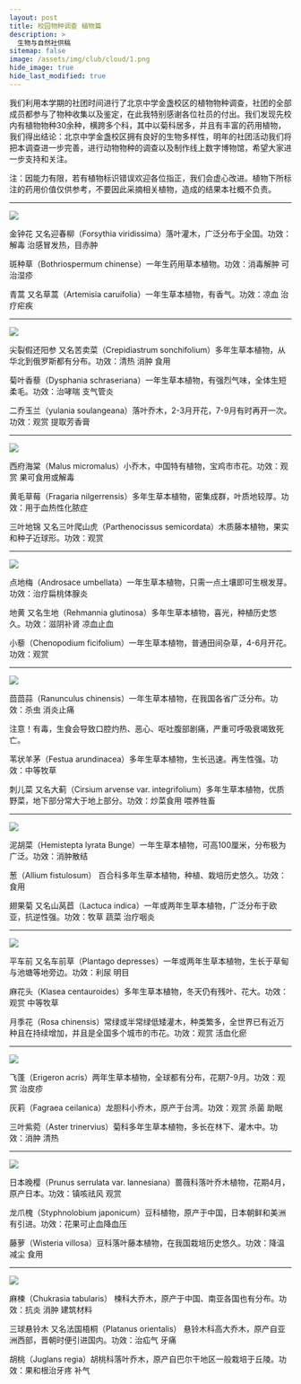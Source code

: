 ```yaml
---
layout: post
title: 校园物种调查 植物篇
description: >
  生物与自然社供稿
sitemap: false
image: /assets/img/club/cloud/1.png
hide_image: true
hide_last_modified: true
---
```


我们利⽤本学期的社团时间进⾏了北京中学⾦盏校区的植物物种调查，社团的全部成员都参与了物种收集以及鉴定，在此我特别感谢各位社员的付出。我们发现先校内有植物物种30余种，横跨多个科，其中以菊科居多，并且有丰富的药⽤植物，我们得出结论：北京中学⾦盏校区拥有良好的⽣物多样性，明年的社团活动我们将把本调查进⼀步完善，进⾏动物物种的调查以及制作线上数字博物馆，希望⼤家进⼀步⽀持和关注。

注：因能⼒有限，若有植物标识错误欢迎各位指正，我们会虚⼼改进。植物下所标注的药⽤价值仅供参考，不要因此采摘相关植物，造成的结果本社概不负责。

---

![](../../assets/img/club/cloud/1.png)

⾦钟花 ⼜名迎春柳（Forsythia viridissima）落叶灌⽊，⼴泛分布于全国。功效：解毒 治感冒发热，⽬⾚肿
 
斑种草（Bothriospermum chinense）⼀年⽣药⽤草本植物。功效：消毒解肿 可治湿疹
 
⻘蒿 ⼜名草蒿（Artemisia caruifolia）⼀年⽣草本植物，有⾹⽓。功效：凉⾎ 治疗疟疾

---

![](../../assets/img/club/cloud/2.png)

尖裂假还阳参 ⼜名苦卖菜（Crepidiastrum sonchifolium）多年⽣草本植物，从华北到俄罗斯都有分布。功效：清热 消肿 ⻝⽤

菊叶⾹藜（Dysphania schraseriana）⼀年⽣草本植物，有强烈⽓味，全体⽣短柔⽑。功效：治哮喘 ⽀⽓管炎

⼆乔⽟兰（yulania soulangeana）落叶乔⽊，2-3⽉开花，7-9⽉有时再开⼀次。功效：观赏 提取芳⾹膏

---

![](../../assets/img/club/cloud/3.png)

⻄府海棠（Malus micromalus）⼩乔⽊，中国特有植物，宝鸡市市花。功效：观赏 果可⻝⽤或解毒

⻩⽑草莓（Fragaria nilgerrensis）多年⽣草本植物，密集成群，叶质地较厚。功效：⽤于⾎热性化脓症

三叶地锦 ⼜名三叶爬⼭⻁（Parthenocissus semicordata）⽊质藤本植物，果实和种⼦近球形。功效：观赏

---

![](../../assets/img/club/cloud/4.png)

点地梅（Androsace umbellata）⼀年⽣草本植物，只需⼀点⼟壤即可⽣根发芽。功效：治疗扁桃体腺炎

地⻩ ⼜名⽣地（Rehmannia glutinosa）多年⽣草本植物，喜光，种植历史悠久。功效：滋阴补肾 凉⾎⽌⾎

⼩藜（Chenopodium ficifolium）⼀年⽣草本植物，普通⽥间杂草，4-6⽉开花。功效：观赏

---

![](../../assets/img/club/cloud/5.png)

茴茴蒜（Ranunculus chinensis）⼀年⽣草本植物，在我国各省⼴泛分布。功效：杀⾍ 消炎⽌痛

注意！有毒，⽣⻝会导致⼝腔灼热、恶⼼、呕吐腹部剧痛，严重可呼吸衰竭致死亡。

苇状⽺茅（Festua arundinacea）多年⽣草本植物，⽣⻓迅速。再⽣性强。功效：中等牧草

刺⼉菜 ⼜名⼤蓟（Cirsium arvense var. integrifolium）多年⽣草本植物，优质野菜，地下部分常⼤于地上部分。功效：炒菜⻝⽤ 喂养牲畜

---

![](../../assets/img/club/cloud/6.png)

泥胡菜（Hemistepta lyrata Bunge）⼀年⽣草本植物，可⾼100厘⽶，分布极为⼴泛。功效：消肿散结
 
葱（Allium fistulosum） 百合科多年⽣草本植物，种植、栽培历史悠久。功效：⻝⽤

翅果菊 ⼜名⼭莴苣（Lactuca indica）⼀年或两年⽣草本植物，⼴泛分布于欧亚，抗逆性强。功效：牧草 蔬菜 治疗咽炎

---

![](../../assets/img/club/cloud/7.png)

平⻋前 ⼜名⻋前草（Plantago depresses）⼀年或两年⽣草本植物，⽣⻓于草甸与池塘等地旁边。功效：利尿 明⽬

麻花头（Klasea centauroides）多年⽣草本植物，冬天仍有残叶、花⼤。功效：观赏 中等牧草

⽉季花（Rosa chinensis）常绿或半常绿低矮灌⽊，种类繁多，全世界已有近万种且在持续增加，并且是全国多个城市的市花。功效：观赏 活⾎化瘀

---

![](../../assets/img/club/cloud/8.png)

⻜蓬（Erigeron acris）两年⽣草本植物，全球都有分布，花期7-9⽉。功效：观赏 治⽪疹
 
灰莉（Fagraea ceilanica）⻰胆科⼩乔⽊，原产于台湾。功效：观赏 杀菌 助眠

三叶紫菀（Aster trinervius）菊科多年⽣草本植物，多⻓在林下、灌⽊中。功效：消肿 清热

---

![](../../assets/img/club/cloud/9.png)

⽇本晚樱（Prunus serrulata var. lannesiana）蔷薇科落叶乔⽊植物，花期4⽉，原产⽇本。功效：镇咳祛⻛ 观赏

⻰⽖槐（Styphnolobium japonicum）⾖科植物，原产于中国，⽇本朝鲜和美洲有引进。功效：花果可⽌⾎降⾎压

藤萝（Wisteria villosa）⾖科落叶藤本植物，在我国栽培历史悠久。功效：降温 减尘 ⻝⽤

---

![](../../assets/img/club/cloud/10.png)

麻楝（Chukrasia tabularis） 楝科⼤乔⽊，原产于中国、南亚各国也有分布。功效：抗炎 消肿 建筑材料
 
三球悬铃⽊ ⼜名法国梧桐（Platanus orientalis） 悬铃⽊科⾼⼤乔⽊，原产⾃亚洲⻄部，晋朝时便引进国内。功效：治疝⽓ ⽛痛
 
胡桃（Juglans regia）胡桃科落叶乔⽊，原产⾃巴尔⼲地区⼀般栽培于丘陵。功效：果和根治⽛疼 补⽓
